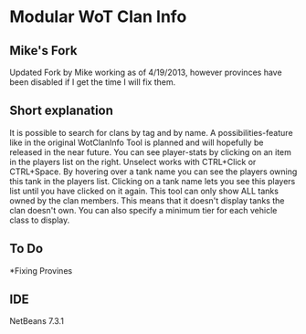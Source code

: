 Modular WoT Clan Info
=====================
Mike's Fork
---------------------
Updated Fork by Mike working as of 4/19/2013, however provinces have been disabled if I get the time I will fix them.


Short explanation
-----------------

It is possible to search for clans by tag and by name. A possibilities-feature like in the original WotClanInfo Tool is planned and will hopefully be released in the near future.
You can see player-stats by clicking on an item in the players list on the right. Unselect works with CTRL+Click or CTRL+Space.
By hovering over a tank name you can see the players owning this tank in the players list. Clicking on a tank name lets you see this players list until you have clicked on it again.
This tool can only show ALL tanks owned by the clan members. This means that it doesn't display tanks the clan doesn't own. You can also specify a minimum tier for each vehicle class to display.


To Do
-------

*Fixing Provines

IDE
---
NetBeans 7.3.1